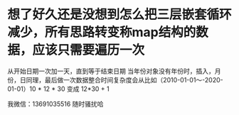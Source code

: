 #  想了好久还是没想到怎么把三层嵌套循环减少，所有思路转变称map结构的数据，应该只需要遍历一次
  从开始日期一次加一天，直到等于结束日期
  当年份对象没有年份时，插入，月份，日同理，最后做一次数据整合时间复杂度会从比如（2010-01-01～-2020-01-01）10 * 12 * 30 变成 12*30 + 1

我微信：13691035516 随时骚扰哈
